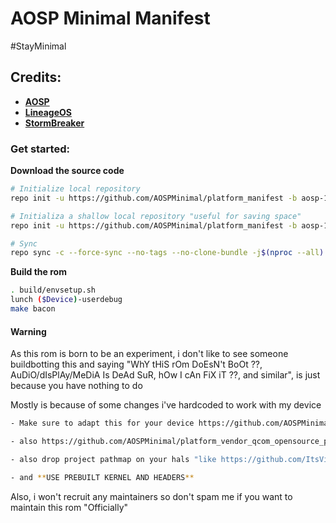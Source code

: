 # AOSP Minimal Manifest #

#StayMinimal

## Credits: ##
- [**AOSP**](https://android.googlesource.com)
- [**LineageOS**](https://github.com/LineageOS)
- [**StormBreaker**](https://github.com/stormbreaker-project)

### Get started: ###

**Download the source code**
```bash
# Initialize local repository
repo init -u https://github.com/AOSPMinimal/platform_manifest -b aosp-12

# Initializa a shallow local repository "useful for saving space"
repo init -u https://github.com/AOSPMinimal/platform_manifest -b aosp-12 --depth=1

# Sync
repo sync -c --force-sync --no-tags --no-clone-bundle -j$(nproc --all) --optimized-fetch --prune
```

**Build the rom**
```bash
. build/envsetup.sh
lunch ($Device)-userdebug
make bacon
```

#### Warning ####
As this rom is born to be an experiment, i don't like to see someone buildbotting this and saying "WhY tHiS rOm DoEsN't BoOt ??, AuDiO/dIsPlAy/MeDiA Is DeAd SuR, hOw I cAn FiX iT ??, and similar", is just because you have nothing to do 

Mostly is because of some changes i've hardcoded to work with my device

```bash
- Make sure to adapt this for your device https://github.com/AOSPMinimal/platform_vendor_aosp/commit/020786113b0adb857902b3b8b29c0499d4967f7d

- also https://github.com/AOSPMinimal/platform_vendor_qcom_opensource_power/blob/aosp-12/Android.mk#L34

- also drop project pathmap on your hals "like https://github.com/ItsVixano/hardware_qcom-caf/commit/3278ed4a4d3646238702404816377abfa27ed91c"

- and **USE PREBUILT KERNEL AND HEADERS**
```

Also, i won't recruit any maintainers so don't spam me if you want to maintain this rom "Officially"
